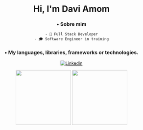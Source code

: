 <h1 align="center">Hi, I'm Davi Amom</h1>

<div align="center">
    <h3>• Sobre mim</h3>
    
    - 🤔 Full Stack Developer
    - 🎓 Software Engineer in training
    
</div>

<div align="center">
  <h3>• My languages, libraries, frameworks or technologies.</h3>
  
  [![Linkedin](https://skillicons.dev/icons?i=ts,react,nextjs,tailwind,styledcomponents,figma,nodejs,express,prisma,postgres,vitest,js)](https://linkedin.com/in/daviamom)
</div>

<div align="center">
  <img height="180em" src="https://github-readme-stats.vercel.app/api?username=DaviFrt&show_icons=true&theme=github_dark&include_all_commits=true&count_private=true"/>
  <img height="180em" src="https://github-readme-stats.vercel.app/api/top-langs/?username=DaviFrt&layout=compact&langs_count=7&theme=github_dark"/>
</div>
